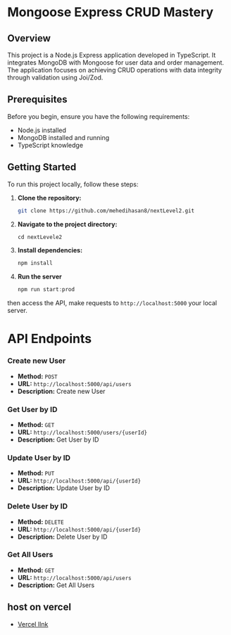 # Mongoose Express CRUD Mastery

## Overview

This project is a Node.js Express application developed in TypeScript. It integrates MongoDB with Mongoose for user data and order management. The application focuses on achieving CRUD operations with data integrity through validation using Joi/Zod.

## Prerequisites

Before you begin, ensure you have the following requirements:

- Node.js installed
- MongoDB installed and running
- TypeScript knowledge

## Getting Started

To run this project locally, follow these steps:

1. **Clone the repository:**

   ```bash
   git clone https://github.com/mehedihasan8/nextLevel2.git
   ```

2. **Navigate to the project directory:**

   ```typescript
   cd nextLevele2
   ```

3. **Install dependencies:**

   ```typescript
   npm install
   ```

4. **Run the server**

   ```typescript
   npm run start:prod
   ```

then access the API, make requests to `http://localhost:5000` your local server.

# API Endpoints

### Create new User

- **Method:** `POST`
- **URL:** `http://localhost:5000/api/users`
- **Description:** Create new User

### Get User by ID

- **Method:** `GET`
- **URL:** `http://localhost:5000/users/{userId}`
- **Description:** Get User by ID

### Update User by ID

- **Method:** `PUT`
- **URL:** `http://localhost:5000/api/{userId}`
- **Description:** Update User by ID

### Delete User by ID

- **Method:** `DELETE`
- **URL:** `http://localhost:5000/api/{userId}`
- **Description:** Delete User by ID

### Get All Users

- **Method:** `GET`
- **URL:** `http://localhost:5000/api/users`
- **Description:** Get All Users

## host on vercel

- [Vercel lInk](https://assignment-2-pied-eight.vercel.app/)
